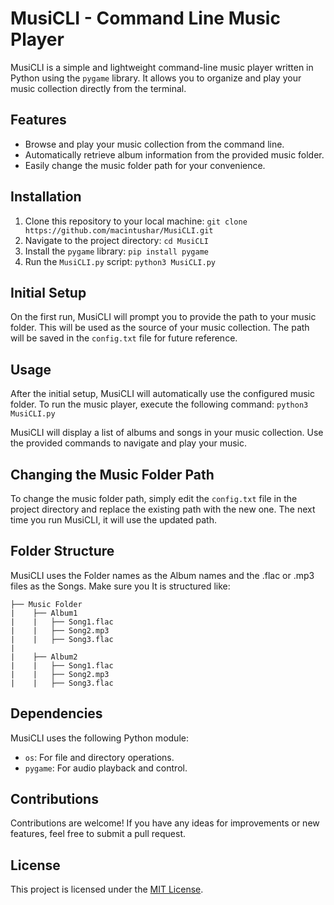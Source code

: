 # MusiCLI - Command Line Music Player

MusiCLI is a simple and lightweight command-line music player written in Python using the `pygame` library. It allows you to organize and play your music collection directly from the terminal.

## Features

- Browse and play your music collection from the command line.
- Automatically retrieve album information from the provided music folder.
- Easily change the music folder path for your convenience.

## Installation

1. Clone this repository to your local machine: `git clone https://github.com/macintushar/MusiCLI.git`
2. Navigate to the project directory: `cd MusiCLI`
3. Install the `pygame` library: `pip install pygame`
4. Run the `MusiCLI.py` script: `python3 MusiCLI.py`


## Initial Setup

On the first run, MusiCLI will prompt you to provide the path to your music folder. This will be used as the source of your music collection. The path will be saved in the `config.txt` file for future reference.

## Usage

After the initial setup, MusiCLI will automatically use the configured music folder. To run the music player, execute the following command: `python3 MusiCLI.py`


MusiCLI will display a list of albums and songs in your music collection. Use the provided commands to navigate and play your music.

## Changing the Music Folder Path

To change the music folder path, simply edit the `config.txt` file in the project directory and replace the existing path with the new one. The next time you run MusiCLI, it will use the updated path.

## Folder Structure

MusiCLI uses the Folder names as the Album names and the .flac or .mp3 files as the Songs. Make sure you  It is structured like:
```
├── Music Folder
|    ├── Album1
|    |   ├── Song1.flac
|    |   ├── Song2.mp3
|    |   ├── Song3.flac
|
|    ├── Album2
|    |   ├── Song1.flac
|    |   ├── Song2.mp3
|    |   ├── Song3.flac
```

## Dependencies

MusiCLI uses the following Python module:
- `os`: For file and directory operations.
- `pygame`: For audio playback and control.

## Contributions

Contributions are welcome! If you have any ideas for improvements or new features, feel free to submit a pull request.

## License

This project is licensed under the [MIT License](LICENSE).
